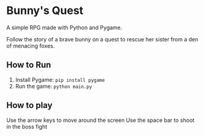 # Bunny's Quest

A simple RPG made with Python and Pygame.

Follow the story of a brave bunny on a quest to rescue her sister from a den of menacing foxes.

## How to Run

1.  Install Pygame: `pip install pygame`
2.  Run the game: `python main.py`

## How to play 

Use the arrow keys to move around the screen
Use the space bar to shoot in the boss fight
